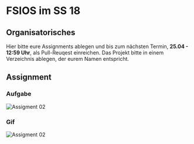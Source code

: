 # FSIOS im SS 18

## Organisatorisches
Hier bitte eure Assignments ablegen und bis zum nächsten Termin, **25.04 - 12:59 Uhr**, als Pull-Reuqest einreichen. Das Projekt bitte in einem Verzeichnis ablegen, der eurem Namen entspricht.

## Assignment
### Aufgabe
![Assigment 02](assignment_02.png "Assigment 02")

### Gif
![Assigment 02](assignment_02.gif "Assigment 02")




